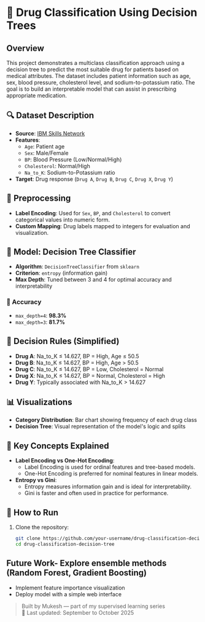 # 🧠 Drug Classification Using Decision Trees

## Overview
This project demonstrates a multiclass classification approach using a decision tree to predict the most suitable drug for patients based on medical attributes. The dataset includes patient information such as age, sex, blood pressure, cholesterol level, and sodium-to-potassium ratio. The goal is to build an interpretable model that can assist in prescribing appropriate medication.

## 🔍 Dataset Description
- **Source**: [IBM Skills Network](https://cf-courses-data.s3.us.cloud-object-storage.appdomain.cloud/IBMDeveloperSkillsNetwork-ML0101EN-SkillsNetwork/labs/Module%203/data/drug200.csv)
- **Features**:
  - `Age`: Patient age
  - `Sex`: Male/Female
  - `BP`: Blood Pressure (Low/Normal/High)
  - `Cholesterol`: Normal/High
  - `Na_to_K`: Sodium-to-Potassium ratio
- **Target**: Drug response (`Drug A`, `Drug B`, `Drug C`, `Drug X`, `Drug Y`)

## 🧪 Preprocessing
- **Label Encoding**: Used for `Sex`, `BP`, and `Cholesterol` to convert categorical values into numeric form.
- **Custom Mapping**: Drug labels mapped to integers for evaluation and visualization.

## 🧠 Model: Decision Tree Classifier
- **Algorithm**: `DecisionTreeClassifier` from `sklearn`
- **Criterion**: `entropy` (information gain)
- **Max Depth**: Tuned between 3 and 4 for optimal accuracy and interpretability

### 🔢 Accuracy
- `max_depth=4`: **98.3%**
- `max_depth=3`: **81.7%**

## 🌳 Decision Rules (Simplified)
- **Drug A**: Na_to_K ≤ 14.627, BP = High, Age ≤ 50.5  
- **Drug B**: Na_to_K ≤ 14.627, BP = High, Age > 50.5  
- **Drug C**: Na_to_K ≤ 14.627, BP = Low, Cholesterol = Normal  
- **Drug X**: Na_to_K ≤ 14.627, BP = Normal, Cholesterol = High  
- **Drug Y**: Typically associated with Na_to_K > 14.627

## 📊 Visualizations
- **Category Distribution**: Bar chart showing frequency of each drug class
- **Decision Tree**: Visual representation of the model's logic and splits

## 🧠 Key Concepts Explained
- **Label Encoding vs One-Hot Encoding**:
  - Label Encoding is used for ordinal features and tree-based models.
  - One-Hot Encoding is preferred for nominal features in linear models.
- **Entropy vs Gini**:
  - Entropy measures information gain and is ideal for interpretability.
  - Gini is faster and often used in practice for performance.


## 🚀 How to Run
1. Clone the repository:
   ```bash
   git clone https://github.com/your-username/drug-classification-decision-tree.git
   cd drug-classification-decision-tree

## Future Work- Explore ensemble methods (Random Forest, Gradient Boosting)
- Implement feature importance visualization
- Deploy model with a simple web interface

> Built by Mukesh — part of my supervised learning series  
> 📅 Last updated: September to October 2025
